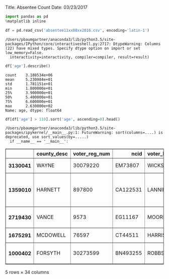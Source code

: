 Title: Absentee Count
Date: 03/23/2017

```python
import pandas as pd
%matplotlib inline
```


```python
df = pd.read_csv('absentee11xx08xx2016.csv', encoding='latin-1')
```

    /Users/pbaumgartner/anaconda3/lib/python3.5/site-packages/IPython/core/interactiveshell.py:2717: DtypeWarning: Columns (22) have mixed types. Specify dtype option on import or set low_memory=False.
      interactivity=interactivity, compiler=compiler, result=result)



```python
df['age'].describe()
```




    count    3.188534e+06
    mean     5.230984e+01
    std      1.781151e+01
    min      1.800000e+01
    25%      3.900000e+01
    50%      5.400000e+01
    75%      6.600000e+01
    max      2.630000e+02
    Name: age, dtype: float64




```python
df[df['age'] > 110].sort('age', ascending=0).head()
```

    /Users/pbaumgartner/anaconda3/lib/python3.5/site-packages/ipykernel/__main__.py:1: FutureWarning: sort(columns=....) is deprecated, use sort_values(by=.....)
      if __name__ == '__main__':





<div>
<table border="1" class="dataframe">
  <thead>
    <tr style="text-align: right;">
      <th></th>
      <th>county_desc</th>
      <th>voter_reg_num</th>
      <th>ncid</th>
      <th>voter_last_name</th>
      <th>voter_first_name</th>
      <th>voter_middle_name</th>
      <th>race</th>
      <th>gender</th>
      <th>age</th>
      <th>voter_street_address</th>
      <th>...</th>
      <th>nc_house_desc</th>
      <th>nc_senate_desc</th>
      <th>ballot_req_delivery_type</th>
      <th>ballot_req_type</th>
      <th>ballot_request_party</th>
      <th>ballot_req_dt</th>
      <th>ballot_send_dt</th>
      <th>ballot_rtn_dt</th>
      <th>ballot_rtn_status</th>
      <th>site_name</th>
    </tr>
  </thead>
  <tbody>
    <tr>
      <th>3130041</th>
      <td>WAYNE</td>
      <td>30079220</td>
      <td>EM73807</td>
      <td>WICKS</td>
      <td>JOHN</td>
      <td>MCCARROLL</td>
      <td>WHITE</td>
      <td>M</td>
      <td>263</td>
      <td>211 W JAMES ST</td>
      <td>...</td>
      <td>NC HOUSE DISTRICT 21</td>
      <td>NC SENATE DISTRICT 7</td>
      <td>IN PERSON</td>
      <td>ONE-STOP</td>
      <td>UNA</td>
      <td>10/31/2016</td>
      <td>10/31/2016</td>
      <td>10/31/2016</td>
      <td>ACCEPTED</td>
      <td>MOUNT OLIVE CIVIC CENTER</td>
    </tr>
    <tr>
      <th>1359010</th>
      <td>HARNETT</td>
      <td>897800</td>
      <td>CA122531</td>
      <td>LANNING</td>
      <td>THOMAS</td>
      <td>NaN</td>
      <td>WHITE</td>
      <td>M</td>
      <td>263</td>
      <td>116 N HILLSIDE DR</td>
      <td>...</td>
      <td>NC HOUSE DISTRICT 53</td>
      <td>NC SENATE DISTRICT 12</td>
      <td>IN PERSON</td>
      <td>ONE-STOP</td>
      <td>LIB</td>
      <td>10/31/2016</td>
      <td>10/31/2016</td>
      <td>10/31/2016</td>
      <td>ACCEPTED</td>
      <td>HARNETT COUNTY BOARD OF ELECTIONS OFFICE</td>
    </tr>
    <tr>
      <th>2719430</th>
      <td>VANCE</td>
      <td>9573</td>
      <td>EG11167</td>
      <td>MOORE</td>
      <td>HELEN</td>
      <td>LOWRY</td>
      <td>WHITE</td>
      <td>F</td>
      <td>190</td>
      <td>1214  ANNE ST</td>
      <td>...</td>
      <td>NC HOUSE DISTRICT 32</td>
      <td>NC SENATE DISTRICT 4</td>
      <td>IN PERSON</td>
      <td>ONE-STOP</td>
      <td>DEM</td>
      <td>11/04/2016</td>
      <td>11/04/2016</td>
      <td>11/04/2016</td>
      <td>ACCEPTED</td>
      <td>HENDERSON OPERATIONS CENTER</td>
    </tr>
    <tr>
      <th>1675291</th>
      <td>MCDOWELL</td>
      <td>76597</td>
      <td>CT44511</td>
      <td>HARRIS</td>
      <td>JACKIE</td>
      <td>RAY</td>
      <td>WHITE</td>
      <td>M</td>
      <td>154</td>
      <td>427 E MAIN ST</td>
      <td>...</td>
      <td>NC HOUSE DISTRICT 85</td>
      <td>NC SENATE DISTRICT 47</td>
      <td>IN PERSON</td>
      <td>ONE-STOP</td>
      <td>UNA</td>
      <td>10/28/2016</td>
      <td>10/28/2016</td>
      <td>10/28/2016</td>
      <td>ACCEPTED</td>
      <td>OLD FORT LIBRARY</td>
    </tr>
    <tr>
      <th>1000402</th>
      <td>FORSYTH</td>
      <td>30273599</td>
      <td>BN493255</td>
      <td>ROBBS</td>
      <td>SHARRON</td>
      <td>LOUISE</td>
      <td>BLACK or AFRICAN AMERICAN</td>
      <td>F</td>
      <td>149</td>
      <td>2364 S HIGHWAY 66</td>
      <td>...</td>
      <td>NC HOUSE DISTRICT 75</td>
      <td>NC SENATE DISTRICT 31</td>
      <td>IN PERSON</td>
      <td>ONE-STOP</td>
      <td>DEM</td>
      <td>11/04/2016</td>
      <td>11/04/2016</td>
      <td>11/04/2016</td>
      <td>ACCEPTED</td>
      <td>KERNERSVILLE SENIOR CENTER</td>
    </tr>
  </tbody>
</table>
<p>5 rows × 34 columns</p>
</div>




```python

```
